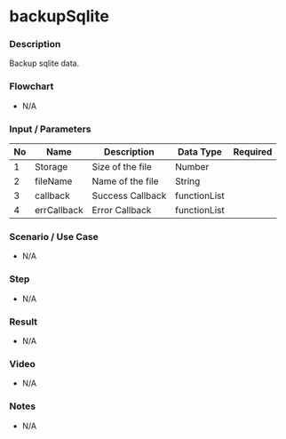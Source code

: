 # backupSqlite

### Description

Backup sqlite data.

### Flowchart

- N/A 

### Input / Parameters

| No | Name | Description | Data Type | Required |
| ------ | ------ | ------ |------ | ------ |
| 1 | Storage | Size of the file  | Number  |   |
| 2 | fileName |  Name of the file | String |   |
| 3 | callback | Success Callback | functionList |  | 
| 4 | errCallback | Error Callback | functionList |  | 

### Scenario / Use Case

- N/A

### Step

- N/A

### Result

- N/A

### Video

- N/A

### Notes

- N/A